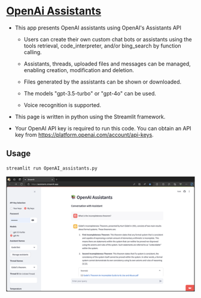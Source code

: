 # [OpenAi Assistants](https://assistants.streamlit.app/)

* This app presents OpenAI assistants using OpenAI's Assistants API
  
  - Users can create their own custom chat bots or assistants using the tools
    retrieval, code_interpreter, and/or bing_search by function calling.

  - Assistants, threads, uploaded files and messages can be managed, enabling
    creation, modification and deletion.

  - Files generated by the assistants can be shown or downloaded.

  - The models "gpt-3.5-turbo" or "gpt-4o" can be used.

  - Voice recognition is supported.

* This page is written in python using the Streamlit framework.

* Your OpenAI API key is required to run this code. You can obtain an API key
  from https://platform.openai.com/account/api-keys.

## Usage
```python
streamlit run OpenAI_assistants.py
```
[![Exploring the App: A Visual Guide](files/Streamlit_Assistants_App.png)](https://youtu.be/ACGFIIfF8EA)
